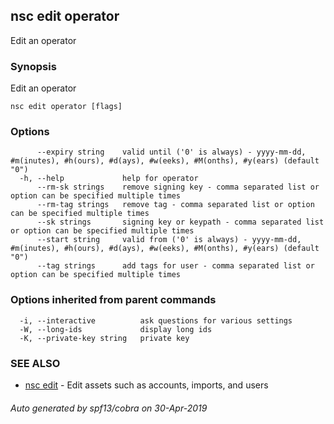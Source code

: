 ## nsc edit operator

Edit an operator

### Synopsis

Edit an operator

```
nsc edit operator [flags]
```

### Options

```
      --expiry string    valid until ('0' is always) - yyyy-mm-dd, #m(inutes), #h(ours), #d(ays), #w(eeks), #M(onths), #y(ears) (default "0")
  -h, --help             help for operator
      --rm-sk strings    remove signing key - comma separated list or option can be specified multiple times
      --rm-tag strings   remove tag - comma separated list or option can be specified multiple times
      --sk strings       signing key or keypath - comma separated list or option can be specified multiple times
      --start string     valid from ('0' is always) - yyyy-mm-dd, #m(inutes), #h(ours), #d(ays), #w(eeks), #M(onths), #y(ears) (default "0")
      --tag strings      add tags for user - comma separated list or option can be specified multiple times
```

### Options inherited from parent commands

```
  -i, --interactive          ask questions for various settings
  -W, --long-ids             display long ids
  -K, --private-key string   private key
```

### SEE ALSO

* [nsc edit](nsc_edit.md)	 - Edit assets such as accounts, imports, and users

###### Auto generated by spf13/cobra on 30-Apr-2019
